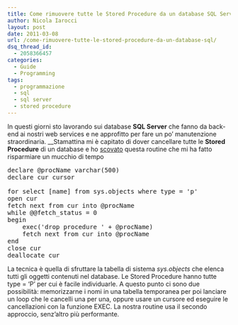 ```yaml
---
title: Come rimuovere tutte le Stored Procedure da un database SQL Server?
author: Nicola Iarocci
layout: post
date: 2011-03-08
url: /come-rimuovere-tutte-le-stored-procedure-da-un-database-sql/
dsq_thread_id:
  - 2058366457
categories:
  - Guide
  - Programming
tags:
  - programmazione
  - sql
  - sql server
  - stored procedure
---
```

In questi giorni sto lavorando sui database **SQL Server** che fanno da back-end ai nostri web services e ne approfitto per fare un po&#8217; manutenzione straordinaria. __Stamattina mi è capitato di dover cancellare tutte le **Stored Procedure** di un database e ho [scovato][1] questa routine che mi ha fatto risparmiare un mucchio di tempo<!--more-->

<pre class="brush:sql">declare @procName varchar(500)
declare cur cursor 

for select [name] from sys.objects where type = 'p'
open cur
fetch next from cur into @procName
while @@fetch_status = 0
begin
    exec('drop procedure ' + @procName)
    fetch next from cur into @procName
end
close cur
deallocate cur</pre>

La tecnica è quella di sfruttare la tabella di sistema _sys.objects_ che elenca tutti gli oggetti contenuti nel database. Le Stored Procedure hanno tutte type = &#8216;P&#8217; per cui è facile individuarle. A questo punto ci sono due possibilità: memorizzarne i nomi in una tabella temporanea per poi lanciare un loop che le cancelli una per una, oppure usare un cursore ed eseguire le cancellazioni con la funzione EXEC. La nostra routine usa il secondo approccio, senz&#8217;altro più performante.

 [1]: http://www.devasp.net/net/articles/display/309.html
